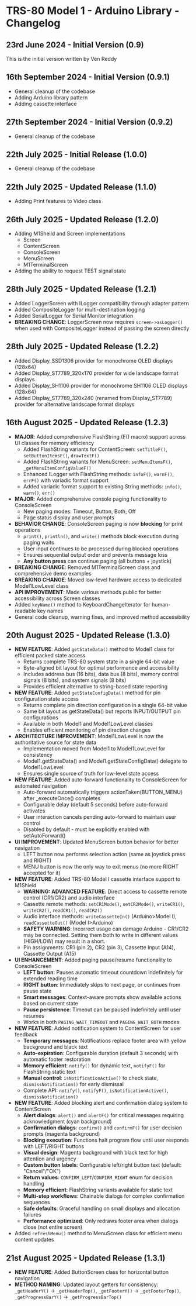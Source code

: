 # TRS-80 Model 1 - Arduino Library - Changelog

## 23rd June 2024 - Initial Version (0.9)

This is the initial version written by Ven Reddy

## 16th September 2024 - Initial Version (0.9.1)

- General cleanup of the codebase
- Adding Arduino library pattern
- Adding cassette interface

## 27th September 2024 - Initial Version (0.9.2)

- General cleanup of the codebase

## 22th July 2025 - Initial Release (1.0.0)

- General cleanup of the codebase

## 22th July 2025 - Updated Release (1.1.0)

- Adding Print features to Video class

## 26th July 2025 - Updated Release (1.2.0)

- Adding M1Sheild and Screen implementations
  - Screen
  - ContentScreen
  - ConsoleScreen
  - MenuScreen
  - M1TerminalScreen
- Adding the ability to request TEST signal state

## 28th July 2025 - Updated Release (1.2.1)

- Added LoggerScreen with ILogger compatibility through adapter pattern
- Added CompositeLogger for multi-destination logging
- Added SerialLogger for Serial Monitor integration
- **BREAKING CHANGE**: LoggerScreen now requires `screen->asLogger()` when used with CompositeLogger instead of passing the screen directly

## 28th July 2025 - Updated Release (1.2.2)

- Added Display_SSD1306 provider for monochrome OLED displays (128x64)
- Added Display_ST7789_320x170 provider for wide landscape format displays
- Added Display_SH1106 provider for monochrome SH1106 OLED displays (128x64)
- Added Display_ST7789_320x240 (renamed from Display_ST7789) provider for alternative landscape format displays

## 16th August 2025 - Updated Release (1.2.3)

- **MAJOR**: Added comprehensive FlashString (F() macro) support across UI classes for memory efficiency
  - Added FlashString variants for ContentScreen: `setTitleF()`, `setButtonItemsF()`, `drawTextF()`
  - Added FlashString variants for MenuScreen: `setMenuItemsF()`, `_getMenuItemConfigValueF()`
  - Enhanced ILogger with FlashString methods: `infoF()`, `warnF()`, `errF()` with variadic format support
  - Added variadic format support to existing String methods: `info()`, `warn()`, `err()`
- **MAJOR**: Added comprehensive console paging functionality to ConsoleScreen
  - New paging modes: Timeout, Button, Both, Off
  - Page status display and user prompts
- **BEHAVIOR CHANGE**: ConsoleScreen paging is now **blocking** for print operations
  - `print()`, `println()`, and `write()` methods block execution during paging waits
  - User input continues to be processed during blocked operations
  - Ensures sequential output order and prevents message loss
  - **Any button press** can continue paging (all buttons + joystick)
- **BREAKING CHANGE**: Removed M1TerminalScreen class and comprehensive demo examples
- **BREAKING CHANGE**: Moved low-level hardware access to dedicated Model1LowLevel class
- **API IMPROVEMENT**: Made various methods public for better accessibility across Screen classes
- Added `keyName()` method to KeyboardChangeIterator for human-readable key names
- General code cleanup, warning fixes, and improved method accessibility

## 20th August 2025 - Updated Release (1.3.0)

- **NEW FEATURE**: Added `getStateData()` method to Model1 class for efficient packed state access
  - Returns complete TRS-80 system state in a single 64-bit value
  - Byte-aligned bit layout for optimal performance and accessibility
  - Includes address bus (16 bits), data bus (8 bits), memory control signals (8 bits), and system signals (8 bits)
  - Provides efficient alternative to string-based state reporting
- **NEW FEATURE**: Added `getStateConfigData()` method for pin configuration state access
  - Returns complete pin direction configuration in a single 64-bit value
  - Same bit layout as getStateData() but reports INPUT/OUTPUT pin configurations
  - Available in both Model1 and Model1LowLevel classes
  - Enables efficient monitoring of pin direction changes
- **ARCHITECTURE IMPROVEMENT**: Model1LowLevel is now the authoritative source for state data
  - Implementation moved from Model1 to Model1LowLevel for consistency
  - Model1.getStateData() and Model1.getStateConfigData() delegate to Model1LowLevel
  - Ensures single source of truth for low-level state access
- **NEW FEATURE**: Added auto-forward functionality to ConsoleScreen for automated navigation
  - Auto-forward automatically triggers actionTaken(BUTTON_MENU) after \_executeOnce() completes
  - Configurable delay (default 5 seconds) before auto-forward activates
  - User interaction cancels pending auto-forward to maintain user control
  - Disabled by default - must be explicitly enabled with setAutoForward()
- **UI IMPROVEMENT**: Updated MenuScreen button behavior for better navigation
  - LEFT button now performs selection action (same as joystick press and RIGHT)
  - MENU button is now the only way to exit menus (no more RIGHT accepted for it)
- **NEW FEATURE**: Added TRS-80 Model I cassette interface support to M1Shield
  - **WARNING: ADVANCED FEATURE**: Direct access to cassette remote control (CR1/CR2) and audio interface
  - Cassette remote methods: `setCR1Mode()`, `setCR2Mode()`, `writeCR1()`, `writeCR2()`, `readCR1()`, `readCR2()`
  - Audio interface methods: `writeCassetteIn()` (Arduino>Model I), `readCassetteOut()` (Model I>Arduino)
  - **SAFETY WARNING**: Incorrect usage can damage Arduino - CR1/CR2 may be connected. Setting them both to write in different values (HIGH/LOW) may result in a short.
  - Pin assignments: CR1 (pin 2), CR2 (pin 3), Cassette Input (A14), Cassette Output (A15)
- **UI ENHANCEMENT**: Added paging pause/resume functionality to ConsoleScreen
  - **LEFT button**: Pauses automatic timeout countdown indefinitely for extended reading time
  - **RIGHT button**: Immediately skips to next page, or continues from pause state
  - **Smart messages**: Context-aware prompts show available actions based on current state
  - **Pause persistence**: Timeout can be paused indefinitely until user resumes
  - Works in both `PAGING_WAIT_TIMEOUT` and `PAGING_WAIT_BOTH` modes
- **NEW FEATURE**: Added notification system to ContentScreen for user feedback
  - **Temporary messages**: Notifications replace footer area with yellow background and black text
  - **Auto-expiration**: Configurable duration (default 3 seconds) with automatic footer restoration
  - **Memory efficient**: `notify()` for dynamic text, `notifyF()` for FlashString static text
  - **Manual control**: `isNotificationActive()` to check state, `dismissNotification()` for early dismissal
  - Complete API: `notify()`, `notifyF()`, `isNotificationActive()`, `dismissNotification()`
- **NEW FEATURE**: Added blocking alert and confirmation dialog system to ContentScreen
  - **Alert dialogs**: `alert()` and `alertF()` for critical messages requiring acknowledgment (cyan background)
  - **Confirmation dialogs**: `confirm()` and `confirmF()` for user decision prompts (magenta background)
  - **Blocking execution**: Functions halt program flow until user responds with LEFT/RIGHT buttons
  - **Visual design**: Magenta background with black text for high attention and urgency
  - **Custom button labels**: Configurable left/right button text (default: "Cancel"/"OK")
  - **Return values**: `CONFIRM_LEFT`/`CONFIRM_RIGHT` enum for decision handling
  - **Memory efficient**: FlashString variants available for static text
  - **Multi-step workflows**: Chainable dialogs for complex confirmation sequences
  - **Safe defaults**: Graceful handling on small displays and allocation failures
  - **Performance optimized**: Only redraws footer area when dialogs close (not entire screen)
- Added `refreshMenu()` method to MenuScreen class for efficient menu content updates

## 21st August 2025 - Updated Release (1.3.1)

- **NEW FEATURE**: Added ButtonScreen class for horizontal button navigation
- **METHOD NAMING**: Updated layout getters for consistency: `_getHeaderY()` → `_getHeaderTop()`, `_getFooterY()` → `_getFooterTop()`, `_getProgressBarY()` → `_getProgressBarTop()`
